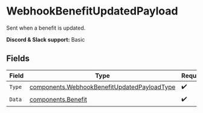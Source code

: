 # WebhookBenefitUpdatedPayload

Sent when a benefit is updated.

**Discord & Slack support:** Basic


## Fields

| Field                                                                                                      | Type                                                                                                       | Required                                                                                                   | Description                                                                                                |
| ---------------------------------------------------------------------------------------------------------- | ---------------------------------------------------------------------------------------------------------- | ---------------------------------------------------------------------------------------------------------- | ---------------------------------------------------------------------------------------------------------- |
| `Type`                                                                                                     | [components.WebhookBenefitUpdatedPayloadType](../../models/components/webhookbenefitupdatedpayloadtype.md) | :heavy_check_mark:                                                                                         | N/A                                                                                                        |
| `Data`                                                                                                     | [components.Benefit](../../models/components/benefit.md)                                                   | :heavy_check_mark:                                                                                         | N/A                                                                                                        |